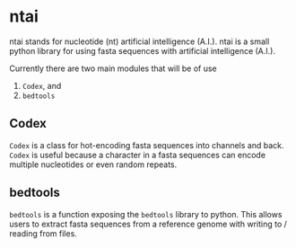 # ntai
ntai stands for nucleotide (nt) artificial intelligence (A.I.). ntai is a small
python library for using fasta sequences with artificial intelligence (A.I.).

Currently there are two main modules that will be of use

1. `Codex`, and
2. `bedtools`

## Codex
`Codex` is a class for hot-encoding fasta sequences into channels and back.
`Codex` is useful because a character in a fasta sequences can encode multiple
nucleotides or even random repeats.

## bedtools

`bedtools` is a function exposing the `bedtools` library to python. This allows
users to extract fasta sequences from a reference genome with writing to /
reading from files.


[bedtools]: https://bedtools.readthedocs.io/en/latest/
